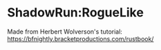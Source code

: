 # ShadowRun:RogueLike

Made from Herbert Wolverson's tutorial: https://bfnightly.bracketproductions.com/rustbook/
